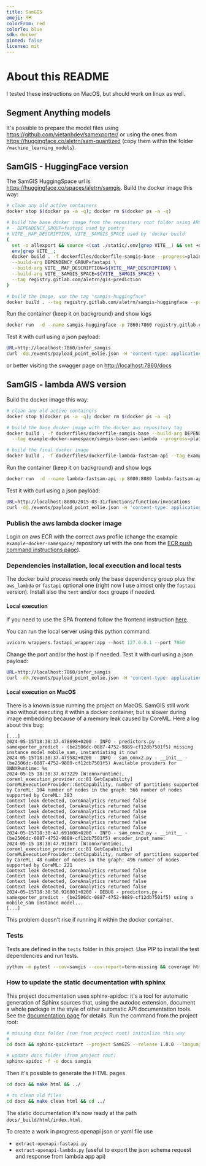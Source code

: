 ```yaml
---
title: SamGIS
emoji: 🗺️
colorFrom: red
colorTo: blue
sdk: docker
pinned: false
license: mit
---
```


# About this README

I tested these instructions on MacOS, but should work on linux as well.

## Segment Anything models

It's possible to prepare the model files using <https://github.com/vietanhdev/samexporter/> or using the ones
from <https://huggingface.co/aletrn/sam-quantized> (copy them within the folder `/machine_learning_models`).

## SamGIS - HuggingFace version

The SamGIS HuggingSpace url is <https://huggingface.co/spaces/aletrn/samgis>.
Build the docker image this way:

```bash
# clean any old active containers
docker stop $(docker ps -a -q); docker rm $(docker ps -a -q)

# build the base docker image from the repository root folder using ARGs:
# - DEPENDENCY_GROUP=fastapi used by poetry
# VITE__MAP_DESCRIPTION, VITE__SAMGIS_SPACE used by 'docker build'
(
  set -o allexport && source <(cat ./static/.env|grep VITE__) && set +o allexport;
  env|grep VITE__;
  docker build . -f dockerfiles/dockerfile-samgis-base --progress=plain \
  --build-arg DEPENDENCY_GROUP=fastapi \
  --build-arg VITE__MAP_DESCRIPTION=${VITE__MAP_DESCRIPTION} \
  --build-arg VITE__SAMGIS_SPACE=${VITE__SAMGIS_SPACE} \
  --tag registry.gitlab.com/aletrn/gis-prediction
)

# build the image, use the tag "samgis-huggingface"
docker build . --tag registry.gitlab.com/aletrn/samgis-huggingface --progress=plain
```

Run the container (keep it on background) and show logs

```bash
docker run  -d --name samgis-huggingface -p 7860:7860 registry.gitlab.com/aletrn/samgis-huggingface; docker logs -f samgis-huggingface
```

Test it with curl using a json payload:

```bash
URL=http://localhost:7860/infer_samgis
curl -d@./events/payload_point_eolie.json -H 'content-type: application/json' ${URL}
```

or better visiting the swagger page on <http://localhost:7860/docs>

## SamGIS - lambda AWS version

Build the docker image this way:

```bash
# clean any old active containers
docker stop $(docker ps -a -q); docker rm $(docker ps -a -q)

# build the base docker image with the docker aws repository tag
docker build . -f dockerfiles/dockerfile-samgis-base --build-arg DEPENDENCY_GROUP=aws_lambda \
  --tag example-docker-namespace/samgis-base-aws-lambda --progress=plain

# build the final docker image
docker build . -f dockerfiles/dockerfile-lambda-fastsam-api --tag example-docker-namespace/lambda-fastsam-api --progress=plain
```

Run the container (keep it on background) and show logs

```bash
docker run  -d --name lambda-fastsam-api -p 8080:8080 lambda-fastsam-api; docker logs -f lambda-fastsam-api
```

Test it with curl using a json payload:

```bash
URL=http://localhost:8080/2015-03-31/functions/function/invocations
curl -d@./events/payload_point_eolie.json -H 'content-type: application/json' ${URL}
```

### Publish the aws lambda docker image

Login on aws ECR with the correct aws profile (change the example `example-docker-namespace/` repository url with the one from
the [ECR push command instructions page](https://eu-west-1.console.aws.amazon.com/ecr/repositories/)).

### Dependencies installation, local execution and local tests

The docker build process needs only the base dependency group plus the `aws_lambda` or `fastapi` optional one (right now I use almost only the `fastapi` version). Install also the `test` and/or `docs` groups if needed.

#### Local execution

If you need to use the SPA frontend follow the frontend instruction [here](/static/README.md).

You can run the local server using this python command:

```python
uvicorn wrappers.fastapi_wrapper:app --host 127.0.0.1 --port 7860
```

Change the port and/or the host ip if needed. Test it with curl using a json payload:

```bash
URL=http://localhost:7860/infer_samgis
curl -d@./events/payload_point_eolie.json -H 'content-type: application/json' ${URL}
```

#### Local execution on MacOS

There is a known issue running the project on MacOS. SamGIS still work also without executing it within a docker container, but is slower during image embedding because of a memory leak caused by CoreML. Here a log about this bug:

```less
[...]
2024-05-15T18:38:37.478698+0200 - INFO - predictors.py - samexporter_predict - (be2506dc-0887-4752-9889-cf12db7501f5) missing instance model mobile_sam, instantiating it now! 
2024-05-15T18:38:37.479582+0200 - INFO - sam_onnx2.py - __init__ - (be2506dc-0887-4752-9889-cf12db7501f5) Available providers for ONNXRuntime: %s 
2024-05-15 18:38:37.673229 [W:onnxruntime:, coreml_execution_provider.cc:81 GetCapability] CoreMLExecutionProvider::GetCapability, number of partitions supported by CoreML: 104 number of nodes in the graph: 566 number of nodes supported by CoreML: 383
Context leak detected, CoreAnalytics returned false
Context leak detected, CoreAnalytics returned false
Context leak detected, CoreAnalytics returned false
Context leak detected, CoreAnalytics returned false
Context leak detected, CoreAnalytics returned false
Context leak detected, CoreAnalytics returned false
2024-05-15T18:38:47.691608+0200 - INFO - sam_onnx2.py - __init__ - (be2506dc-0887-4752-9889-cf12db7501f5) encoder_input_name: 
2024-05-15 18:38:47.913677 [W:onnxruntime:, coreml_execution_provider.cc:81 GetCapability] CoreMLExecutionProvider::GetCapability, number of partitions supported by CoreML: 48 number of nodes in the graph: 496 number of nodes supported by CoreML: 221
Context leak detected, CoreAnalytics returned false
Context leak detected, CoreAnalytics returned false
Context leak detected, CoreAnalytics returned false
Context leak detected, CoreAnalytics returned false
2024-05-15T18:38:50.926801+0200 - DEBUG - predictors.py - samexporter_predict - (be2506dc-0887-4752-9889-cf12db7501f5) using a mobile_sam instance model... 
[...]
```

This problem doesn't rise if running it within the docker container.

### Tests

Tests are defined in the `tests` folder in this project. Use PIP to install the test dependencies and run tests.

```bash
python -m pytest --cov=samgis --cov-report=term-missing && coverage html
```

### How to update the static documentation with sphinx

This project documentation uses sphinx-apidoc: it's a tool for automatic generation of Sphinx sources that, using the autodoc
extension, document a whole package in the style of other automatic API documentation tools. See the
[documentation page](https://www.sphinx-doc.org/en/master/man/sphinx-apidoc.html) for details.
Run the command from the project root:

```bash
# missing docs folder (run from project root) initialize this way
# 
cd docs && sphinx-quickstart --project SamGIS --release 1.0.0 --language python --master index

# update docs folder (from project root)
sphinx-apidoc -f -o docs samgis
```

Then it's possible to generate the HTML pages

```bash
cd docs && make html && ../

# to clean old files
cd docs && make clean html && cd ../
```

The static documentation it's now ready at the path `docs/_build/html/index.html`.

To create a work in progress openapi json or yaml file use

- `extract-openapi-fastapi.py`
- `extract-openapi-lambda.py` (useful to export the json schema request and response from lambda app api)
